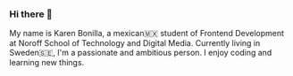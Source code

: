 ### Hi there 👋
My name is Karen Bonilla, a mexican🇲🇽 student of Frontend Development at Noroff School of Technology and Digital Media. Currently living in Sweden🇸🇪, I'm a passionate and ambitious person. I enjoy coding and learning new things.   



